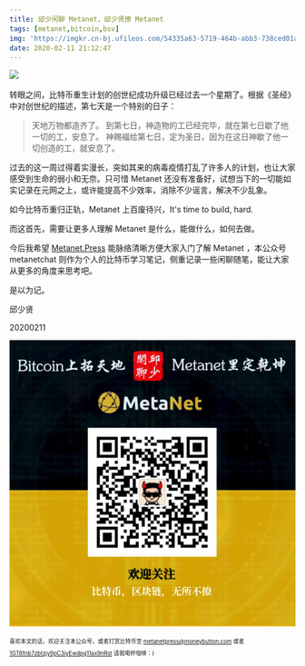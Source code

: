 ```yaml
---
title: 邱少闲聊 Metanet，邱少贤撩 Metanet
tags: [metanet,bitcoin,bsv]
img: 'https://imgkr.cn-bj.ufileos.com/54335a63-5719-464b-abb3-738ced01afb8.jpeg'
date: 2020-02-11 21:12:47
---
```

![](https://imgkr.cn-bj.ufileos.com/54335a63-5719-464b-abb3-738ced01afb8.jpeg)

转眼之间，比特币重生计划的创世纪成功升级已经过去一个星期了。根据《圣经》中对创世纪的描述，第七天是一个特别的日子：

<!--more-->

> 天地万物都造齐了。
> 到第七日，神造物的工已经完毕，就在第七日歇了他一切的工，安息了。
> 神赐福给第七日，定为圣日，因为在这日神歇了他一切创造的工，就安息了。

过去的这一周过得着实漫长，突如其来的病毒疫情打乱了许多人的计划，也让大家感受到生命的弱小和无奈。只可惜 Metanet 还没有准备好，试想当下的一切能如实记录在元网之上，或许能提高不少效率，消除不少谣言，解决不少乱象。

如今比特币重归正轨，Metanet 上百废待兴，It's time to build, hard.

而这首先，需要让更多人理解 Metanet 是什么，能做什么，如何去做。

今后我希望 [Metanet.Press](https://metanet.press/) 能脉络清晰方便大家入门了解 Metanet ，本公众号 metanetchat 则作为个人的比特币学习笔记，侧重记录一些闲聊随笔，能让大家从更多的角度来思考吧。

是以为记。

邱少贤

20200211

![](/images/metanet.press.png)

<sub><sup>喜欢本文的话，欢迎关注本公众号，或者打赏比特币至 [metanetpress@moneybutton.com](bitcoin:metanetpress@moneybutton.com) 或者 [1GT6fnb7zbtzjy9pC3iyEwdpg11ax9nRst](bitcoin:1GT6fnb7zbtzjy9pC3iyEwdpg11ax9nRst) 请我喝杯咖啡：)</sup></sub>

